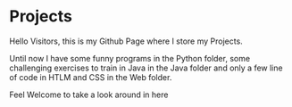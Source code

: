 # Projects

Hello Visitors, this is my Github Page where I store my Projects.

Until now I have some funny programs in the Python folder, some challenging exercises to train in Java in the Java folder and only a few line of code in HTLM and CSS in the Web folder.

Feel Welcome to take a look around in here


